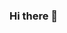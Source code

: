 ### Hi there 👋

<!--
**pySAr5/pySAr5** is a ✨ _special_ ✨ repository because its `README.md` (this file) appears on your GitHub profile.

Here are some ideas to get you started:

просто хранение данных, ничего интересного, можешь уходить
-->
